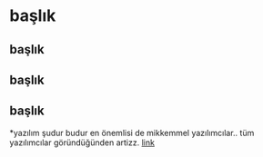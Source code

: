 # başlık
## başlık
## başlık
## başlık
*yazılım şudur budur en önemlisi de mikkemmel yazılımcılar.. tüm yazılımcılar göründüğünden artizz. [link](https://eksisozluk.com/siktir-git--57947)
